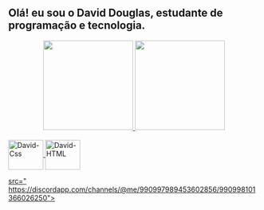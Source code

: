 ## Olá! eu sou o David Douglas, estudante de programação e tecnologia.
<div align="center">
  <a href="https://github.com/Daviddouglaas">
  <img height="180em" src="https://github-readme-stats.vercel.app/api?username=Daviddouglaas&show_icons=true&theme=dracula&include_all_commits=true&count_private=true"/>
  <img height="180em" src="https://github-readme-stats.vercel.app/api/top-langs/?username=Daviddouglaas&layout=compact&langs_count=7&theme=dracula"/>
</div>
<div style="display: inline_block"><br>

  <img align="center" alt="David-Css" height="60" width="70" src="https://cdn.jsdelivr.net/gh/devicons/devicon/icons/css3/css3-original-wordmark.svg" />
          
  <img align="center" alt="David-HTML" height="60" width="70" src="https://cdn.jsdelivr.net/gh/devicons/devicon/icons/html5/html5-original-wordmark.svg" />
  
 src=" https://discordapp.com/channels/@me/990997989453602856/990998101366026250"> </div>

  
